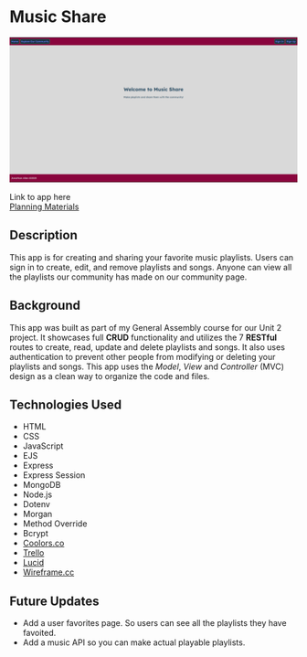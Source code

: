 # Music Share

![Music Share](./assets/music-share.png)

Link to app here  
[Planning Materials](https://trello.com/b/XGdJ3INt/music-app)

## Description

This app is for creating and sharing your favorite music playlists. Users can sign in to create, edit, and remove playlists and songs. Anyone can view all the playlists our community has made on our community page.

## Background

This app was built as part of my General Assembly course for our Unit 2 project. It showcases full **CRUD** functionality and utilizes the 7 **RESTful** routes to create, read, update and delete playlists and songs. It also uses authentication to prevent other people from modifying or deleting your playlists and songs. This app uses the *Model*, *View* and *Controller* (MVC) design as a clean way to organize the code and files.

## Technologies Used

- HTML
- CSS
- JavaScript
- EJS
- Express
- Express Session
- MongoDB
- Node.js
- Dotenv
- Morgan
- Method Override
- Bcrypt
- [Coolors.co](https://coolors.co/)
- [Trello](https://trello.com/)
- [Lucid](https://lucid.co/)
- [Wireframe.cc](https://wireframe.cc/)

## Future Updates

- Add a user favorites page. So users can see all the playlists they have favoited.
- Add a music API so you can make actual playable playlists.